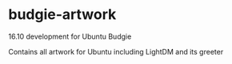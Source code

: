 budgie-artwork
==========================

16.10 development for Ubuntu Budgie

Contains all artwork for Ubuntu including LightDM and its greeter 
